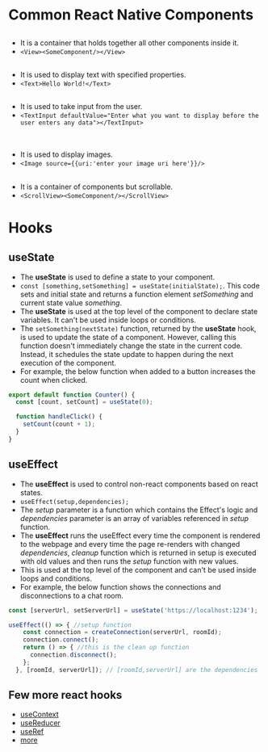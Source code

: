 # Common React Native Components
## <View>
- It is a container that holds together all other components inside it.
- `<View><SomeComponent/></View>`

## <Text>
- It is used to display text with specified properties.
- `<Text>Hello World!</Text>`

## <TextInput>
- It is used to take input from the user.
- `<TextInput defaultValue="Enter what you want to display before the user enters any data"></TextInput>`

## <Image>
- It is used to display images.
- `<Image source={{uri:'enter your image uri here'}}/>`

## <ScrollView>
- It is a container of components but scrollable.
- `<ScrollView><SomeComponent/></ScrollView>`

# Hooks

## useState

- The **useState** is used to define a state to your component.
- `const [something,setSomething] = useState(initialState);`. This code sets and initial state and returns a function element *setSomething* and current state value *something*.
- The **useState** is used at the top level of the component to declare state variables. It can't be used inside loops or conditions.
- The `setSomething(nextState)` function, returned by the **useState** hook, is used to update the state of a component. However, calling this function doesn't immediately change the state in the current code. Instead, it schedules the state update to happen during the next execution of the component.
- For example, the below function when added to a button increases the count when clicked.
```javascript
export default function Counter() {
  const [count, setCount] = useState(0);

  function handleClick() {
    setCount(count + 1);
  }
}
```

## useEffect

- The **useEffect** is used to control non-react components based on react states.
- `useEffect(setup,dependencies);`
- The *setup* parameter is a function which contains the Effect's logic and *dependencies* parameter is an array of variables referenced in *setup* function.
- The **useEffect** runs the useEffect every time the component is rendered to the webpage and every time the page re-renders with changed *dependencies*, *cleanup* function which is returned in setup is executed with old values and then runs the *setup* function with new values.
- This is used at the top level of the component and can't be used inside loops and conditions.
- For example, the below function shows the connections and disconnections to a chat room.
```javascript
const [serverUrl, setServerUrl] = useState('https://localhost:1234');

useEffect(() => { //setup function
    const connection = createConnection(serverUrl, roomId);
    connection.connect();
    return () => { //this is the clean up function
      connection.disconnect();
    };
  }, [roomId, serverUrl]); // [roomId,serverUrl] are the dependencies

```

## Few more react hooks
- [useContext](https://react.dev/reference/react/useContext)
- [useReducer](https://react.dev/reference/react/useReducer)
- [useRef](https://react.dev/reference/react/useRef)
- [more](https://react.dev/reference/react/hooks)
